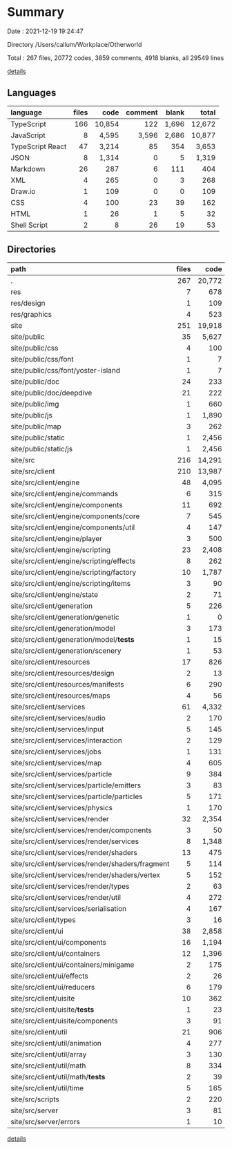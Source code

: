 # Summary

Date : 2021-12-19 19:24:47

Directory /Users/callum/Workplace/Otherworld

Total : 267 files,  20772 codes, 3859 comments, 4918 blanks, all 29549 lines

[details](details.md)

## Languages
| language | files | code | comment | blank | total |
| :--- | ---: | ---: | ---: | ---: | ---: |
| TypeScript | 166 | 10,854 | 122 | 1,696 | 12,672 |
| JavaScript | 8 | 4,595 | 3,596 | 2,686 | 10,877 |
| TypeScript React | 47 | 3,214 | 85 | 354 | 3,653 |
| JSON | 8 | 1,314 | 0 | 5 | 1,319 |
| Markdown | 26 | 287 | 6 | 111 | 404 |
| XML | 4 | 265 | 0 | 3 | 268 |
| Draw.io | 1 | 109 | 0 | 0 | 109 |
| CSS | 4 | 100 | 23 | 39 | 162 |
| HTML | 1 | 26 | 1 | 5 | 32 |
| Shell Script | 2 | 8 | 26 | 19 | 53 |

## Directories
| path | files | code | comment | blank | total |
| :--- | ---: | ---: | ---: | ---: | ---: |
| . | 267 | 20,772 | 3,859 | 4,918 | 29,549 |
| res | 7 | 678 | 6 | 22 | 706 |
| res/design | 1 | 109 | 0 | 0 | 109 |
| res/graphics | 4 | 523 | 0 | 4 | 527 |
| site | 251 | 19,918 | 3,699 | 4,805 | 28,422 |
| site/public | 35 | 5,627 | 3,490 | 2,704 | 11,821 |
| site/public/css | 4 | 100 | 23 | 39 | 162 |
| site/public/css/font | 1 | 7 | 1 | 4 | 12 |
| site/public/css/font/yoster-island | 1 | 7 | 1 | 4 | 12 |
| site/public/doc | 24 | 233 | 0 | 81 | 314 |
| site/public/doc/deepdive | 21 | 222 | 0 | 64 | 286 |
| site/public/img | 1 | 660 | 0 | 0 | 660 |
| site/public/js | 1 | 1,890 | 1,529 | 1,135 | 4,554 |
| site/public/map | 3 | 262 | 0 | 3 | 265 |
| site/public/static | 1 | 2,456 | 1,937 | 1,441 | 5,834 |
| site/public/static/js | 1 | 2,456 | 1,937 | 1,441 | 5,834 |
| site/src | 216 | 14,291 | 209 | 2,101 | 16,601 |
| site/src/client | 210 | 13,987 | 197 | 2,029 | 16,213 |
| site/src/client/engine | 48 | 4,095 | 40 | 435 | 4,570 |
| site/src/client/engine/commands | 6 | 315 | 8 | 39 | 362 |
| site/src/client/engine/components | 11 | 692 | 0 | 59 | 751 |
| site/src/client/engine/components/core | 7 | 545 | 0 | 41 | 586 |
| site/src/client/engine/components/util | 4 | 147 | 0 | 18 | 165 |
| site/src/client/engine/player | 3 | 500 | 11 | 75 | 586 |
| site/src/client/engine/scripting | 23 | 2,408 | 21 | 223 | 2,652 |
| site/src/client/engine/scripting/effects | 8 | 262 | 0 | 35 | 297 |
| site/src/client/engine/scripting/factory | 10 | 1,787 | 8 | 126 | 1,921 |
| site/src/client/engine/scripting/items | 3 | 90 | 5 | 22 | 117 |
| site/src/client/engine/state | 2 | 71 | 0 | 14 | 85 |
| site/src/client/generation | 5 | 226 | 0 | 37 | 263 |
| site/src/client/generation/genetic | 1 | 0 | 0 | 1 | 1 |
| site/src/client/generation/model | 3 | 173 | 0 | 35 | 208 |
| site/src/client/generation/model/__tests__ | 1 | 15 | 0 | 4 | 19 |
| site/src/client/generation/scenery | 1 | 53 | 0 | 1 | 54 |
| site/src/client/resources | 17 | 826 | 11 | 106 | 943 |
| site/src/client/resources/design | 2 | 13 | 0 | 3 | 16 |
| site/src/client/resources/manifests | 6 | 290 | 2 | 28 | 320 |
| site/src/client/resources/maps | 4 | 56 | 8 | 10 | 74 |
| site/src/client/services | 61 | 4,332 | 77 | 862 | 5,271 |
| site/src/client/services/audio | 2 | 170 | 1 | 28 | 199 |
| site/src/client/services/input | 5 | 145 | 5 | 34 | 184 |
| site/src/client/services/interaction | 2 | 129 | 0 | 30 | 159 |
| site/src/client/services/jobs | 1 | 131 | 0 | 25 | 156 |
| site/src/client/services/map | 4 | 605 | 1 | 55 | 661 |
| site/src/client/services/particle | 9 | 384 | 4 | 56 | 444 |
| site/src/client/services/particle/emitters | 3 | 83 | 0 | 15 | 98 |
| site/src/client/services/particle/particles | 5 | 171 | 0 | 17 | 188 |
| site/src/client/services/physics | 1 | 170 | 2 | 48 | 220 |
| site/src/client/services/render | 32 | 2,354 | 64 | 545 | 2,963 |
| site/src/client/services/render/components | 3 | 50 | 39 | 18 | 107 |
| site/src/client/services/render/services | 8 | 1,348 | 18 | 324 | 1,690 |
| site/src/client/services/render/shaders | 13 | 475 | 0 | 98 | 573 |
| site/src/client/services/render/shaders/fragment | 5 | 114 | 0 | 38 | 152 |
| site/src/client/services/render/shaders/vertex | 5 | 152 | 0 | 41 | 193 |
| site/src/client/services/render/types | 2 | 63 | 0 | 19 | 82 |
| site/src/client/services/render/util | 4 | 272 | 6 | 67 | 345 |
| site/src/client/services/serialisation | 4 | 167 | 0 | 25 | 192 |
| site/src/client/types | 3 | 16 | 0 | 4 | 20 |
| site/src/client/ui | 38 | 2,858 | 54 | 295 | 3,207 |
| site/src/client/ui/components | 16 | 1,194 | 37 | 129 | 1,360 |
| site/src/client/ui/containers | 12 | 1,396 | 17 | 130 | 1,543 |
| site/src/client/ui/containers/minigame | 2 | 175 | 1 | 15 | 191 |
| site/src/client/ui/effects | 2 | 26 | 0 | 6 | 32 |
| site/src/client/ui/reducers | 6 | 179 | 0 | 22 | 201 |
| site/src/client/uisite | 10 | 362 | 6 | 46 | 414 |
| site/src/client/uisite/__tests__ | 1 | 23 | 0 | 4 | 27 |
| site/src/client/uisite/components | 3 | 91 | 0 | 15 | 106 |
| site/src/client/util | 21 | 906 | 3 | 172 | 1,081 |
| site/src/client/util/animation | 4 | 277 | 1 | 52 | 330 |
| site/src/client/util/array | 3 | 130 | 0 | 25 | 155 |
| site/src/client/util/math | 8 | 334 | 1 | 59 | 394 |
| site/src/client/util/math/__tests__ | 2 | 39 | 0 | 7 | 46 |
| site/src/client/util/time | 5 | 165 | 1 | 35 | 201 |
| site/src/scripts | 2 | 220 | 1 | 49 | 270 |
| site/src/server | 3 | 81 | 10 | 21 | 112 |
| site/src/server/errors | 1 | 10 | 0 | 2 | 12 |

[details](details.md)